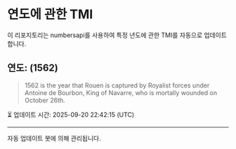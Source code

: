 
# 연도에 관한 TMI

이 리포지토리는 numbersapi를 사용하여 특정 년도에 관한 TMI를 자동으로 업데이트합니다.

## 연도: (1562)
> 1562 is the year that Rouen is captured by Royalist forces under Antoine de Bourbon, King of Navarre, who is mortally wounded on October 26th.

⏳ 업데이트 시간: 2025-09-20 22:42:15 (UTC)

---
자동 업데이트 봇에 의해 관리됩니다.
